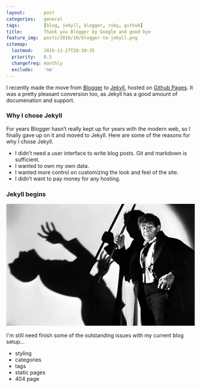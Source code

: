 ```yaml
---
layout:       post
categories:   general
tags:         [blog, jekyll, blogger, ruby, github]
title:        Thank you Blogger by Google and good bye
feature_img:  posts/2016/10/blogger-to-jekyll.png
sitemap:
  lastmod:    2016-11-27T20:30:35
  priority:   0.5
  changefreq: monthly
  exclude:    'no'
---
```


I recently made the move from [Blogger][0] to [Jekyll][1], hosted on [Github Pages][2]. It was a pretty pleasant conversion too, as Jekyll has a good amount of documenation and support.

### Why I chose Jekyll
For years Blogger hasn’t really kept up for years with the modern web, so I finally gave up on it and moved to Jekyll. Here are some of the reasons for why I chose Jekyll.

- I didn’t need a user interface to write blog posts. Git and markdown is sufficient.
- I wanted to own my own data.
- I wanted more control on customizing the look and feel of the site.
- I didn’t want to pay money for any hosting.

### Jekyll begins

![](/assets/posts/2016/10/jekyll-begins.jpg)

I'm still need finish some of the outstanding issues with my current blog setup...

- styling
- categories
- tags
- static pages
- 404 page

[0]: http://www.blogger.com/
[1]: http://jekyllrb.com/
[2]: https://pages.github.com/